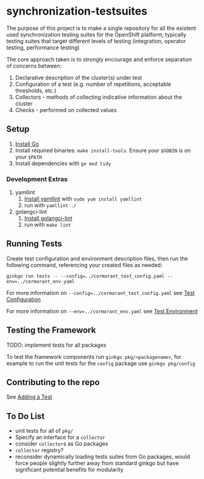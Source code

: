 # synchronization-testsuites

The purpose of this project is to make a single repository for all the existent used synchronization testing suites for the OpenShift platform, typically testing suites that target  different levels of testing (integration, operator testing, performance testing)

The core approach taken is to strongly encourage and enforce separation of concerns between:
1. Declarative description of the cluster(s) under test
1. Configuration of a test (e.g. number of repetitions, acceptable thresholds, etc.)
1. Collectors - methods of collecting indicative information about the cluster
1. Checks - performed on collected values

## Setup

1. [Install Go](https://go.dev/doc/install)
1. Install required binaries: `make install-tools`. Ensure your `$GOBIN` is on your `$PATH`
1. Install dependencies with `go mod tidy`

### Development Extras

1. yamllint
    1. [Install yamllint](https://yamllint.readthedocs.io/en/stable/) with `sudo yum install yamllint`
    1. run with `yamllint ./`
1. golangci-lint
    1. [Install golangci-lint](https://golangci-lint.run/usage/install/#local-installation)
    1. run with `make lint`

## Running Tests

Create test configuration and environment description files, then run the following command, referencing your created files as needed:

```shell
ginkgo run tests -- --config=../cormorant_test_config.yaml --env=../cormorant_env.yaml
```

For more information on `--config=../cormorant_test_config.yaml` see [Test Configuration](doc/test_configuration.md) 

For more information on `--env=../cormorant_env.yaml` see [Test Environment](doc/test_environment.md)

## Testing the Framework

TODO: implement tests for all packages

To test the framework components run `ginkgo pkg/<packagename>`, for example to run the unit tests for the `config` package use `ginkgo pkg/config`

## Contributing to the repo

See [Adding a Test](doc/implementing_a_test.md)

## To Do List

* unit tests for all of `pkg/`
* Specify an interface for a `collector`
* consider `collector`s as Go packages
* `collector` registry?
* reconsider dynamically loading tests suites from Go packages, would force people slightly further away from standard ginkgo but have significant potential benefits for modularity
